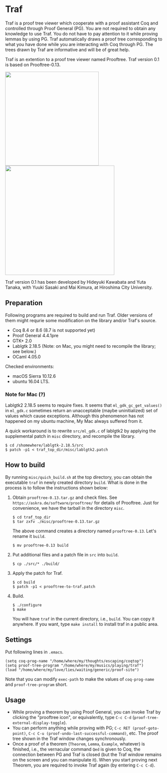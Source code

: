 # Traf

Traf is a proof tree viewer which cooperate with a proof assistant Coq and controlled through Proof General (PG). You are not required to obtain any knowledge to use Traf. You do not have to pay attention to it while proving lemmas by using PG. Traf automatically draws a proof tree corresponding to what you have done while you are interacting with Coq through PG. The trees drawn by Traf are informative and will be of great help.

Traf is an extention to a proof tree viewer named Prooftree. Traf version 0.1 is based on Prooftree-0.13.


<img src="https://raw.github.com/wiki/hide-kawabata/traf/images/emacs_p_or_q_q_or_p.png" width="300"/>
<img src="https://raw.github.com/wiki/hide-kawabata/traf/images/p_or_q_q_or_p.png" width="350"/>



Traf version 0.1 has been developed by Hideyuki Kawabata and Yuta Tanaka, with Yuuki Sasaki and Mai Kimura, at Hiroshima City University.



## Preparation

Following programs are required to build and run Traf.
Older versions of them might requrie some modification on the library and/or Traf's source.

- Coq 8.4 or 8.6 (8.7 is not supported yet)
- Proof General 4.4.1pre
- GTK+ 2.0
- Lablgtk 2.18.5 (Note: on Mac, you might need to recompile the library; see below.)
- OCaml 4.05.0

Checked environments: 

- macOS Sierra 10.12.6
- ubuntu 16.04 LTS.

### Note for Mac (?)

Lablgtk2 2.18.5 seems to require fixes.
It seems that `ml_gdk_gc_get_values()` in `ml_gdk.c` sometimes return an unacceptable (maybe uninitialized) set of values which cause exceptions.
Although this phenomenon has not happened on my ubuntu machine,
My Mac always suffered from it.


A quick workaround is to rewrite `src/ml_gdk.c` of lablgtk2 by applying the supplemental patch in `misc` directory, and recompile the library.

    $ cd /shomewhere/lablgtk-2.18.5/src
    $ patch -p1 < traf_top_dir/misc/lablgtk2.patch




## How to build

By running `misc/quich_build.sh` at the top directory, 
you can obtain the executable `traf` in newly created directory `build`.
What is done in the process is to follow the instructions shown below:

1. Obtain `prooftree-0.13.tar.gz` and check files.  See `https://askra.de/software/prooftree/` for details of Prooftree. Just for convenience, we have the tarball in the directory `misc`.

    ```
    $ cd traf_top_dir
    $ tar zxfv ./misc/prooftree-0.13.tar.gz
    ```
    The above command creates a directory named `prooftree-0.13`.
    Let's rename it `build`.

    ```
    $ mv prooftree-0.13 build
    ```


2. Put additional files and a patch file in `src` into `build`.

    ```
    $ cp ./src/* ./build/
    ```

3. Apply the patch for Traf.
  
    ```
    $ cd build
    $ patch -p1 < prooftree-to-traf.patch
    ```

4. Build.

    ```
    $ ./configure
    $ make
    ```
    You will have `traf` in the current directory, i.e., `build`.
    You can copy it anywhere. If you want, type `make install` to install traf in a public area.


## Settings

Put following lines in `.emacs`.

    (setq coq-prog-name "/home/where/my/thoughts/escaping/coqtop")
    (setq proof-tree-program "/home/where/my/musics/playing/traf")
    (load "/home/where/my/love/lies/waiting/generic/proof-site")
    
Note that you can modify `exec-path` to make the values of `coq-prog-name` and `proof-tree-program` short.

## Usage

- While proving a theorem by using Proof General, you can invoke Traf by clicking the "prooftree icon", or equivalently, type `C-c C-d` (`proof-tree-external-display-toggle`).
- You can perform anything while proving with PG; `C-c RET (proof-goto-point)`, `C-c C-u (proof-undo-last-successful-command)`, etc. The proof tree shown in the Traf window changes synchronously.
- Once a proof of a theorem (`Theorem`, `Lemma`, `Example`, whatever) is finished, i.e., the vernacular command `Qed` is given to Coq, the connection between PG and Traf is closed (but the Traf window remains on the screen and you can manipulate it).
When you start proving next Theorem, you are required to invoke Traf again (by entering `C-c C-d`).